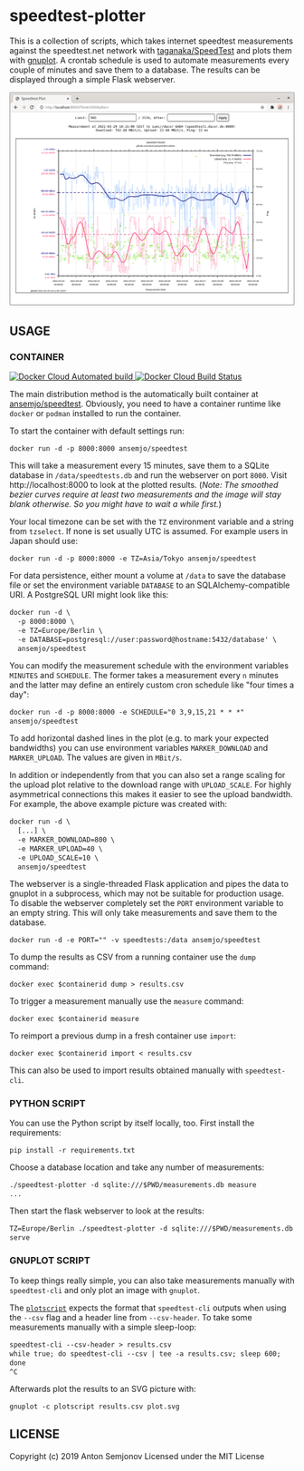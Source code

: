 # speedtest-plotter

This is a collection of scripts, which takes internet speedtest measurements
against the speedtest.net network with [taganaka/SpeedTest](https://github.com/taganaka/SpeedTest) and plots them
with [gnuplot](http://gnuplot.sourceforge.net). A crontab schedule is used
to automate measurements every couple of minutes and save them to a database.
The results can be displayed through a simple Flask webserver.

![example plot of speedtest results](assets/example.png)

## USAGE

### CONTAINER
<a href="https://hub.docker.com/r/ansemjo/speedtest/builds">

![Docker Cloud Automated build](https://img.shields.io/docker/cloud/automated/ansemjo/speedtest)
![Docker Cloud Build Status](https://img.shields.io/docker/cloud/build/ansemjo/speedtest)

</a>

The main distribution method is the automatically built container at
[ansemjo/speedtest](https://hub.docker.com/r/ansemjo/speedtest).
Obviously, you need to have a container runtime like `docker` or `podman`
installed to run the container.

To start the container with default settings run:

    docker run -d -p 8000:8000 ansemjo/speedtest

This will take a measurement every 15 minutes, save them to a SQLite database
in `/data/speedtests.db` and run the webserver on port `8000`. Visit http://localhost:8000
to look at the plotted results. (*Note: The smoothed bezier curves require at least two
measurements and the image will stay blank otherwise. So you might have to wait a while first.*)

Your local timezone can be set with the `TZ` environment variable and a string from
`tzselect`. If none is set usually UTC is assumed. For example users in Japan should use:

    docker run -d -p 8000:8000 -e TZ=Asia/Tokyo ansemjo/speedtest

For data persistence, either mount a volume at `/data` to save the database file
or set the environment variable `DATABASE` to an SQLAlchemy-compatible URI. A PostgreSQL
URI might look like this:

    docker run -d \
      -p 8000:8000 \
      -e TZ=Europe/Berlin \
      -e DATABASE=postgresql://user:password@hostname:5432/database' \
      ansemjo/speedtest

You can modify the measurement schedule with the environment variables `MINUTES` and
`SCHEDULE`. The former takes a measurement every `n` minutes and the latter may define
an entirely custom cron schedule like "four times a day":

    docker run -d -p 8000:8000 -e SCHEDULE="0 3,9,15,21 * * *" ansemjo/speedtest

To add horizontal dashed lines in the plot (e.g. to mark your expected bandwidths)
you can use environment variables `MARKER_DOWNLOAD` and `MARKER_UPLOAD`. The values
are given in `MBit/s`. 

In addition or independently from that you can also set a range scaling for the upload
plot relative to the download range with `UPLOAD_SCALE`. For highly asymmetrical connections
this makes it easier to see the upload bandwidth. For example, the above example
picture was created with:

    docker run -d \
      [...] \
      -e MARKER_DOWNLOAD=800 \
      -e MARKER_UPLOAD=40 \
      -e UPLOAD_SCALE=10 \
      ansemjo/speedtest

The webserver is a single-threaded Flask application and pipes the data to gnuplot in a subprocess, which may not be suitable
for production usage. To disable the webserver completely set the `PORT` environment
variable to an empty string. This will only take measurements and save them to the
database.

    docker run -d -e PORT="" -v speedtests:/data ansemjo/speedtest

To dump the results as CSV from a running container use the `dump` command:

    docker exec $containerid dump > results.csv

To trigger a measurement manually use the `measure` command:

    docker exec $containerid measure

To reimport a previous dump in a fresh container use `import`:

    docker exec $containerid import < results.csv

This can also be used to import results obtained manually with `speedtest-cli`.

### PYTHON SCRIPT

You can use the Python script by itself locally, too. First install the requirements:

    pip install -r requirements.txt

Choose a database location and take any number of measurements:

    ./speedtest-plotter -d sqlite:///$PWD/measurements.db measure
    ...

Then start the flask webserver to look at the results:

    TZ=Europe/Berlin ./speedtest-plotter -d sqlite:///$PWD/measurements.db serve

### GNUPLOT SCRIPT

To keep things really simple, you can also take measurements manually with `speedtest-cli` and only
plot an image with `gnuplot`.

The [`plotscript`](plotscript) expects the format that `speedtest-cli` outputs when using the `--csv` flag
and a header line from `--csv-header`. To take some measurements manually with a simple sleep-loop:

    speedtest-cli --csv-header > results.csv
    while true; do speedtest-cli --csv | tee -a results.csv; sleep 600; done
    ^C

Afterwards plot the results to an SVG picture with:

    gnuplot -c plotscript results.csv plot.svg

## LICENSE

Copyright (c) 2019 Anton Semjonov
Licensed under the MIT License
